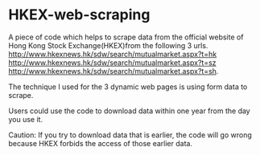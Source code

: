 # HKEX-web-scraping
A piece of code which helps to scrape data from the official website of Hong Kong Stock Exchange(HKEX)from the following 3 urls. 
http://www.hkexnews.hk/sdw/search/mutualmarket.aspx?t=hk
http://www.hkexnews.hk/sdw/search/mutualmarket.aspx?t=sz
http://www.hkexnews.hk/sdw/search/mutualmarket.aspx?t=sh.

The technique I used for the 3 dynamic web pages is using form data to scrape.

Users could use the code to download data within one year from the day you use it.

Caution: If you try to download data that is earlier, the code will go wrong because HKEX forbids the access of those earlier data.
